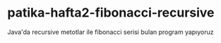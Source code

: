 # patika-hafta2-fibonacci-recursive
Java'da recursive metotlar ile fibonacci serisi bulan program yapıyoruz
